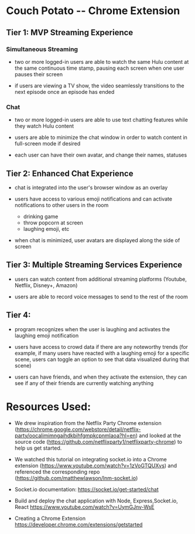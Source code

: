 # Couch Potato -- Chrome Extension

## Tier 1: MVP Streaming Experience

### Simultaneous Streaming
- two or more logged-in users are able to watch the same Hulu content at the same continuous time stamp, pausing each screen when one user pauses their screen

- if users are viewing a TV show, the video seamlessly transitions to the next episode once an episode has ended

### Chat
- two or more logged-in users are able to use text chatting features while they watch Hulu content

- users are able to minimize the chat window in order to watch content in full-screen mode if desired

- each user can have their own avatar, and change their names, statuses


## Tier 2: Enhanced Chat Experience
- chat is integrated into the user's browser window as an overlay

- users have access to various emoji notifications and can activate notifications to other users in the room
  - drinking game
  - throw popcorn at screen
  - laughing emoji, etc

- when chat is minimized, user avatars are displayed along the side of screen


## Tier 3: Multiple Streaming Services Experience
- users can watch content from additional streaming platforms (Youtube, Netflix, Disney+, Amazon)

- users are able to record voice messages to send to the rest of the room


## Tier 4:
- program recognizes when the user is laughing and activates the laughing emoji notification

- users have access to crowd data if there are any noteworthy trends (for example, if many users have reacted with a laughing emoji for a specific scene, users can toggle an option to see that data visualized during that scene)

- users can have friends, and when they activate the extension, they can see if any of their friends are currently watching anything


# Resources Used:
- We drew inspiration from the Netflix Party Chrome extension (https://chrome.google.com/webstore/detail/netflix-party/oocalimimngaihdkbihfgmpkcpnmlaoa?hl=en) and looked at the source code (https://github.com/netflixparty1/netflixparty-chrome) to help us get started.

- We watched this tutorial on integrating socket.io into a Chrome extension (https://www.youtube.com/watch?v=1zVoGTQUXvs) and referenced the corresponding repo (https://github.com/matthewlawson/lnm-socket.io)

- Socket.io documentation: https://socket.io/get-started/chat

- Build and deploy the chat application with Node, Express,Socket.io, React https://www.youtube.com/watch?v=UymGJnv-WsE

- Creating a Chrome Extension https://developer.chrome.com/extensions/getstarted
